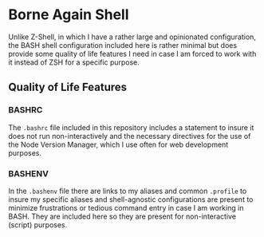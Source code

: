 # Borne Again Shell

Unlike Z-Shell, in which I have a rather large and opinionated configuration, the BASH shell configuration included here is rather minimal but does provide some quality of life features I need in case I am forced to work with it instead of ZSH for a specific purpose.

## Quality of Life Features

### BASHRC

The `.bashrc` file included in this repository includes a statement to insure it does not run non-interactively and the necessary directives for the use of the Node Version Manager, which I use often for web development purposes.

### BASHENV

In the `.bashenv` file there are links to my aliases and common `.profile` to insure my specific aliases and shell-agnostic configurations are present to minimize frustrations or tedious command entry in case I am working in BASH. They are included here so they are present for non-interactive (script) purposes.
